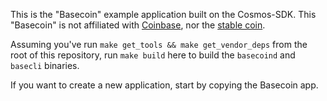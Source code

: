 This is the "Basecoin" example application built on the Cosmos-SDK.  This
"Basecoin" is not affiliated with [Coinbase](http://www.getbasecoin.com/), nor
the [stable coin](http://www.getbasecoin.com/).

Assuming you've run `make get_tools && make get_vendor_deps` from the root of this repository,
run `make build` here to build the `basecoind` and `basecli` binaries.

If you want to create a new application, start by copying the Basecoin app.
